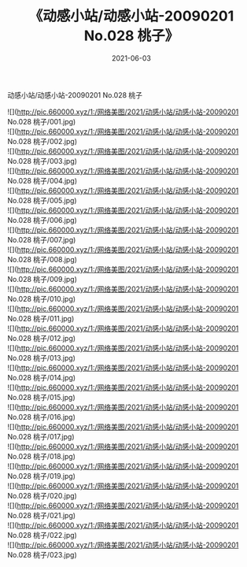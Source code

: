 ﻿---
layout: post
title:  《动感小站/动感小站-20090201 No.028 桃子》
date:   2021-06-03
img: http://pic.660000.xyz/1:/网络美图/2021/动感小站/动感小站-20090201 No.028 桃子/000.jpg
categories: [美女, 清纯, 唯美]
---

动感小站/动感小站-20090201 No.028 桃子

 ![](http://pic.660000.xyz/1:/网络美图/2021/动感小站/动感小站-20090201 No.028 桃子/001.jpg) <br>![](http://pic.660000.xyz/1:/网络美图/2021/动感小站/动感小站-20090201 No.028 桃子/002.jpg) <br>![](http://pic.660000.xyz/1:/网络美图/2021/动感小站/动感小站-20090201 No.028 桃子/003.jpg) <br>![](http://pic.660000.xyz/1:/网络美图/2021/动感小站/动感小站-20090201 No.028 桃子/004.jpg) <br>![](http://pic.660000.xyz/1:/网络美图/2021/动感小站/动感小站-20090201 No.028 桃子/005.jpg) <br>![](http://pic.660000.xyz/1:/网络美图/2021/动感小站/动感小站-20090201 No.028 桃子/006.jpg) <br>![](http://pic.660000.xyz/1:/网络美图/2021/动感小站/动感小站-20090201 No.028 桃子/007.jpg) <br>![](http://pic.660000.xyz/1:/网络美图/2021/动感小站/动感小站-20090201 No.028 桃子/008.jpg) <br>![](http://pic.660000.xyz/1:/网络美图/2021/动感小站/动感小站-20090201 No.028 桃子/009.jpg) <br>![](http://pic.660000.xyz/1:/网络美图/2021/动感小站/动感小站-20090201 No.028 桃子/010.jpg) <br>![](http://pic.660000.xyz/1:/网络美图/2021/动感小站/动感小站-20090201 No.028 桃子/011.jpg) <br>![](http://pic.660000.xyz/1:/网络美图/2021/动感小站/动感小站-20090201 No.028 桃子/012.jpg) <br>![](http://pic.660000.xyz/1:/网络美图/2021/动感小站/动感小站-20090201 No.028 桃子/013.jpg) <br>![](http://pic.660000.xyz/1:/网络美图/2021/动感小站/动感小站-20090201 No.028 桃子/014.jpg) <br>![](http://pic.660000.xyz/1:/网络美图/2021/动感小站/动感小站-20090201 No.028 桃子/015.jpg) <br>![](http://pic.660000.xyz/1:/网络美图/2021/动感小站/动感小站-20090201 No.028 桃子/016.jpg) <br>![](http://pic.660000.xyz/1:/网络美图/2021/动感小站/动感小站-20090201 No.028 桃子/017.jpg) <br>![](http://pic.660000.xyz/1:/网络美图/2021/动感小站/动感小站-20090201 No.028 桃子/018.jpg) <br>![](http://pic.660000.xyz/1:/网络美图/2021/动感小站/动感小站-20090201 No.028 桃子/019.jpg) <br>![](http://pic.660000.xyz/1:/网络美图/2021/动感小站/动感小站-20090201 No.028 桃子/020.jpg) <br>![](http://pic.660000.xyz/1:/网络美图/2021/动感小站/动感小站-20090201 No.028 桃子/021.jpg) <br>![](http://pic.660000.xyz/1:/网络美图/2021/动感小站/动感小站-20090201 No.028 桃子/022.jpg) <br>![](http://pic.660000.xyz/1:/网络美图/2021/动感小站/动感小站-20090201 No.028 桃子/023.jpg) <br>